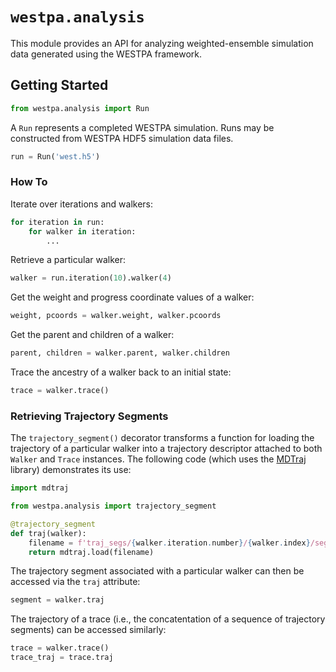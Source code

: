 # `westpa.analysis`

This module provides an API for analyzing weighted-ensemble simulation data
generated using the WESTPA framework.
 
## Getting Started

```py
from westpa.analysis import Run
```
A `Run` represents a completed WESTPA simulation. 
Runs may be constructed from WESTPA HDF5 simulation data files.
```py
run = Run('west.h5')
```

### How To

Iterate over iterations and walkers:
```py
for iteration in run:
    for walker in iteration:
        ...
```

Retrieve a particular walker:
```py
walker = run.iteration(10).walker(4)
```

Get the weight and progress coordinate values of a walker:
```py
weight, pcoords = walker.weight, walker.pcoords
```

Get the parent and children of a walker:
```py
parent, children = walker.parent, walker.children
```

Trace the ancestry of a walker back to an initial state:
```py
trace = walker.trace()
```

### Retrieving Trajectory Segments

The `trajectory_segment()` decorator transforms a function for loading the
trajectory of a particular walker into a trajectory descriptor attached to
both `Walker` and `Trace` instances. The following code (which uses the
[MDTraj](https://www.mdtraj.org/1.9.5/index.html) library) demonstrates its
use:

```py
import mdtraj

from westpa.analysis import trajectory_segment

@trajectory_segment
def traj(walker):
    filename = f'traj_segs/{walker.iteration.number}/{walker.index}/seg.h5'
    return mdtraj.load(filename)
```

The trajectory segment associated with a particular walker can then be accessed via the `traj` attribute:
```py
segment = walker.traj
```
The trajectory of a trace (i.e., the concatentation of a sequence of 
trajectory segments) can be accessed similarly:
```py
trace = walker.trace()
trace_traj = trace.traj
```

